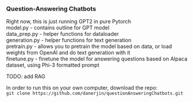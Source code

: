 ### Question-Answering Chatbots  
Right now, this is just running GPT2 in pure Pytorch  
model.py - contains outline for GPT model  
data_prep.py - helper functions for dataloader  
generation.py - helper functions for text generation  
pretrain.py - allows you to pretrain the model based on data, or load weights from OpenAI and do text generation with it  
finetune.py - finetune the model for answering questions based on Alpaca dataset, using Phi-3 formatted prompt  
  
TODO: add RAG  



In order to run this on your own computer, download the repo:  
`git clone https://github.com/danerjin/questionAnsweringChatbots.git`  
